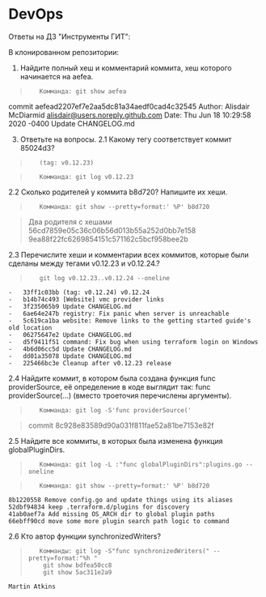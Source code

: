 # DevOps

Ответы на ДЗ "Инструменты ГИТ":

В клонированном репозитории:
1.	Найдите полный хеш и комментарий коммита, хеш которого начинается на aefea.

> 		 Комманда: git show aefea

commit aefead2207ef7e2aa5dc81a34aedf0cad4c32545
Author: Alisdair McDiarmid <alisdair@users.noreply.github.com>
Date:   Thu Jun 18 10:29:58 2020 -0400
Update CHANGELOG.md



3.	Ответьте на вопросы.
2.1 Какому тегу соответствует коммит 85024d3?

> 		 (tag: v0.12.23)

> 		 Комманда: git log v0.12.23
2.2 	Сколько родителей у коммита b8d720? Напишите их хеши.

> 		 Комманда: git show --pretty=format:' %P' b8d720

> Два родителя с хешами 56cd7859e05c36c06b56d013b55a252d0bb7e158
> 9ea88f22fc6269854151c571162c5bcf958bee2b

2.3 Перечислите хеши и комментарии всех коммитов, которые были сделаны между тегами v0.12.23 и v0.12.24.?

> 		 git log v0.12.23..v0.12.24 --oneline

    -	33ff1c03bb (tag: v0.12.24) v0.12.24
    -	b14b74c493 [Website] vmc provider links
    -	3f235065b9 Update CHANGELOG.md
    -	6ae64e247b registry: Fix panic when server is unreachable
    -	5c619ca1ba website: Remove links to the getting started guide's old location
    -	06275647e2 Update CHANGELOG.md
    -	d5f9411f51 command: Fix bug when using terraform login on Windows
    -	4b6d06cc5d Update CHANGELOG.md
    -	dd01a35078 Update CHANGELOG.md
    -	225466bc3e Cleanup after v0.12.23 release

2.4 	Найдите коммит, в котором была создана функция func providerSource, её определение в коде выглядит так: func providerSource(...) (вместо троеточия перечислены аргументы).

> 		 Комманда: git log -S'func providerSource('

> 	commit 8c928e83589d90a031f811fae52a81be7153e82f

2.5 	Найдите все коммиты, в которых была изменена функция globalPluginDirs.

> 		 Комманда: git log -L :"func globalPluginDirs":plugins.go --oneline

> 		 Комманда: git show --pretty=format:' %P' b8d720
    8b1220558 Remove config.go and update things using its aliases
    52dbf94834 keep .terraform.d/plugins for discovery
    41ab0aef7a Add missing OS_ARCH dir to global plugin paths
    66ebff90cd move some more plugin search path logic to command

2.6 	Кто автор функции synchronizedWriters? 

> 		 Комманды: git log -S"func synchronizedWriters(" --pretty=format:"%h "
>         git show bdfea50cc8
>         git show 5ac311e2a9
    Martin Atkins
